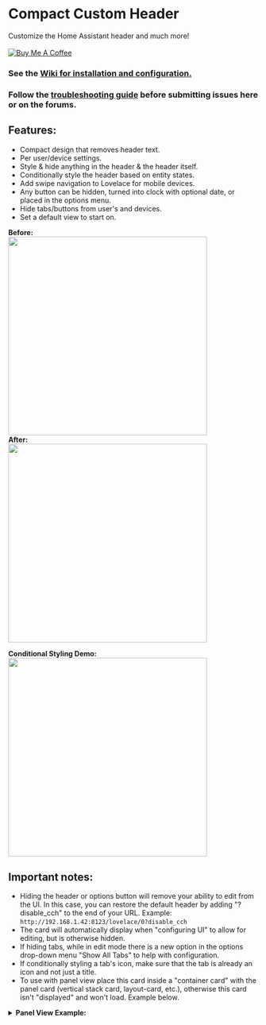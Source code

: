 # Compact Custom Header
Customize the Home Assistant header and much more!<br><br>
<a href="https://www.buymeacoffee.com/FgwNR2l" target="_blank"><img src="https://www.buymeacoffee.com/assets/img/custom_images/black_img.png" alt="Buy Me A Coffee" style="height: auto !important;width: auto !important;" ></a><br>
### See the [Wiki for installation and configuration.](https://github.com/maykar/compact-custom-header/wiki)<br>
### Follow the [troubleshooting guide](https://github.com/maykar/compact-custom-header/wiki/Troubleshooting) before submitting issues here or on the forums.
## Features:

* Compact design that removes header text.
* Per user/device settings.
* Style & hide anything in the header & the header itself.
* Conditionally style the header based on entity states.
* Add swipe navigation to Lovelace for mobile devices.
* Any button can be hidden, turned into clock with optional date, or placed in the options menu.
* Hide tabs/buttons from user's and devices.
* Set a default view to start on.

**Before:**<br>
<img src="https://i.imgur.com/GnT85b0.png?2" width="400px"><br>
**After:**<br>
<img src="https://i.imgur.com/LeKHDCh.png?1" width="400px"><br>

**Conditional Styling Demo:**<br>
<img src="https://community-home-assistant-assets.s3.dualstack.us-west-2.amazonaws.com/original/3X/c/c/cc931f63db80ac4afc4a7909bdeb02f43e3087c5.gif" width="400px"><br>

## Important notes:

* Hiding the header or options button will remove your ability to edit from the UI. In this case, you can restore the default header by adding "?disable_cch" to the end of your URL. Example: `http://192.168.1.42:8123/lovelace/0?disable_cch`
* The card will automatically display when "configuring UI" to allow for editing, but is otherwise hidden.
* If hiding tabs, while in edit mode there is a new option in the options drop-down menu "Show All Tabs" to help with configuration.
* If conditionally styling a tab's icon, make sure that the tab is already an icon and not just a title.
* To use with panel view place this card inside a "container card" with the panel card (vertical stack card, layout-card, etc.), otherwise this card isn't "displayed" and won't load. Example below.
<details>
  <summary><b>Panel View Example:</b></summary>

Placing this card at the end of the vertical stack can help with some spacing issues.

```yaml
views:
- title: Panel View Example
  panel: true
  cards:
  - type: vertical-stack
    cards:
    - type: another-card
    - type: custom:compact-custom-header
```
</details>
